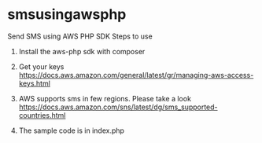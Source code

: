 # smsusingawsphp
Send SMS using AWS PHP SDK
Steps to use

1. Install the aws-php sdk with composer

2. Get your keys
https://docs.aws.amazon.com/general/latest/gr/managing-aws-access-keys.html

3. AWS supports sms in few regions. Please take a look
https://docs.aws.amazon.com/sns/latest/dg/sms_supported-countries.html

4. The sample code is in index.php
